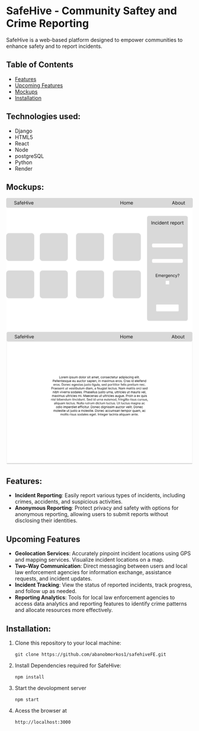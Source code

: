 # SafeHive - Community Saftey and Crime Reporting
SafeHive is a web-based platform designed to empower communities to enhance safety and to report incidents.

## Table of Contents
- [Features](#features)
- [Upcoming Features](#upcoming-features)
- [Mockups](#mockups)
- [Installation](#installation)

## Technologies used:
* Django
* HTML5
* React
* Node
* postgreSQL
* Python
* Render

## Mockups:
![Home](public/Home.png)
![About us](<public/about.png>) 


## Features:
- **Incident Reporting**: Easily report various types of incidents, including crimes, accidents, and suspicious activities.
- **Anonymous Reporting**: Protect privacy and safety with options for anonymous reporting, allowing users to submit reports without disclosing their identities.

## Upcoming Features
- **Geolocation Services**: Accurately pinpoint incident locations using GPS and mapping services. Visualize incident locations on a map.
- **Two-Way Communication**: Direct messaging between users and local law enforcement agencies for information exchange, assistance requests, and incident updates.
- **Incident Tracking**: View the status of reported incidents, track progress, and follow up as needed.
- **Reporting Analytics**: Tools for local law enforcement agencies to access data analytics and reporting features to identify crime patterns and allocate resources more effectively.

## Installation:
1. Clone this repository to your local machine:

   ```shell
   git clone https://github.com/abanobmorkos1/safehiveFE.git
   ```
2. Install Dependencies required for SafeHive:
   ```
   npm install
   ```
3. Start the devolopment server
   ```
   npm start
   ```

4. Acess the browser at 
   ```
   http://localhost:3000
   ```
